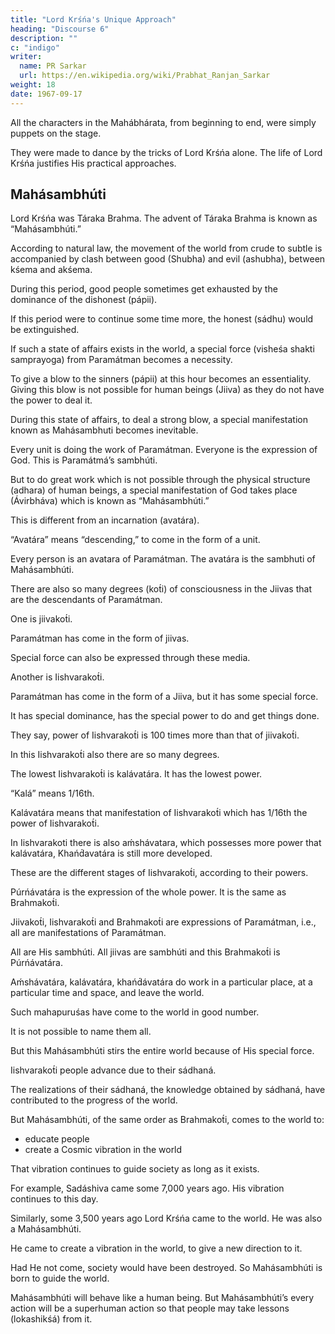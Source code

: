 ```yaml
---
title: "Lord Krśńa's Unique Approach"
heading: "Discourse 6"
description: ""
c: "indigo"
writer:
  name: PR Sarkar
  url: https://en.wikipedia.org/wiki/Prabhat_Ranjan_Sarkar
weight: 18
date: 1967-09-17
---
```




All the characters in the Mahábhárata, from beginning to end, were simply puppets on the stage. 

They were made to dance by the tricks of Lord Krśńa alone. The life of Lord Krśńa justifies His practical approaches. 

<!-- However, I shall put forth a few out of many examples. -->

## Mahásambhúti

Lord Krśńa was Táraka Brahma. The advent of Táraka Brahma is known as “Mahásambhúti.”

According to natural law, the movement of the world from crude to subtle is accompanied by clash between good (Shubha) and evil (ashubha), between kśema and akśema. 

During this period, good people sometimes get exhausted by the dominance of the dishonest (pápii).

If this period were to continue some time more, the honest (sádhu) would be extinguished. 

If such a state of affairs exists in the world, a special force (visheśa shakti samprayoga) from Paramátman becomes a necessity.

To give a blow to the sinners (pápii) at this hour becomes an essentiality. Giving this blow is not possible for human beings (Jiiva) as they do not have the power to deal it.

During this state of affairs, to deal a strong blow, a special manifestation known as Mahásambhuti becomes inevitable.

Every unit is doing the work of Paramátman. Everyone is the expression of God. This is Paramátmá’s sambhúti. 

But to do great work which is not possible through the physical structure (adhara) of human beings, a special manifestation of God takes place (Ávirbháva) which is known as “Mahásambhúti.”

This is different from an incarnation (avatára).

“Avatára” means “descending,” to come in the form of a unit.

Every person is an avatara of Paramátman. The avatára is the sambhuti of Mahásambhúti.

There are also so many degrees (kot́i) of consciousness in the Jiivas that are the descendants of Paramátman. 

One is jiivakot́i. 

Paramátman has come in the form of jiivas.

Special force can also be expressed through these media. 

Another is Iishvarakot́i. 

Paramátman has come in the form of a Jiiva, but it has some special force.

It has special dominance, has the special power to do and get things done.

They say, power of Iishvarakot́i is 100 times more than that of jiivakot́i.

In this Iishvarakot́i also there are so many degrees.

The lowest Iishvarakot́i is kalávatára. It has the lowest power.

“Kalá” means 1/16th.

Kalávatára means that manifestation of Iishvarakot́i which has 1/16th the power of Iishvarakot́i. 

In Iishvarakoti there is also aḿshávatara, which possesses more power that kalávatára, Khańd́avatára is still more developed. 

These are the different stages of Iishvarakot́i, according to their powers.

Púrńávatára is the expression of the whole power. It is the same as Brahmakot́i.

Jiivakot́i, Iishvarakot́i and Brahmakot́i are expressions of Paramátman, i.e., all are manifestations of Paramátman.

All are His sambhúti. All jiivas are sambhúti and this Brahmakot́i is Púrńávatára.

Aḿshávatára, kalávatára, khańd́ávatára do work in a particular place, at a particular time and space, and leave the world.

Such mahapuruśas have come to the world in good number.

It is not possible to name them all.

But this Mahásambhúti stirs the entire world because of His special force.

Iishvarakot́i people advance due to their sádhaná.

The realizations of their sádhaná, the knowledge obtained by sádhaná, have contributed to the progress of the world. 

But Mahásambhúti, of the same order as Brahmakot́i, comes to the world to:
- educate people
- create a Cosmic vibration in the world

That vibration continues to guide society as long as it exists.

For example, Sadáshiva came some 7,000 years ago. His vibration continues to this day.

Similarly, some 3,500 years ago Lord Krśńa came to the world. He was also a Mahásambhúti.

He came to create a vibration in the world, to give a new direction to it.

Had He not come, society would have been destroyed. So Mahásambhúti is born to guide the world.

Mahásambhúti will behave like a human being. But Mahásambhúti’s every action will be a superhuman action so that people may take lessons (lokashikśá) from it.

<!-- Let us give an example.  -->

